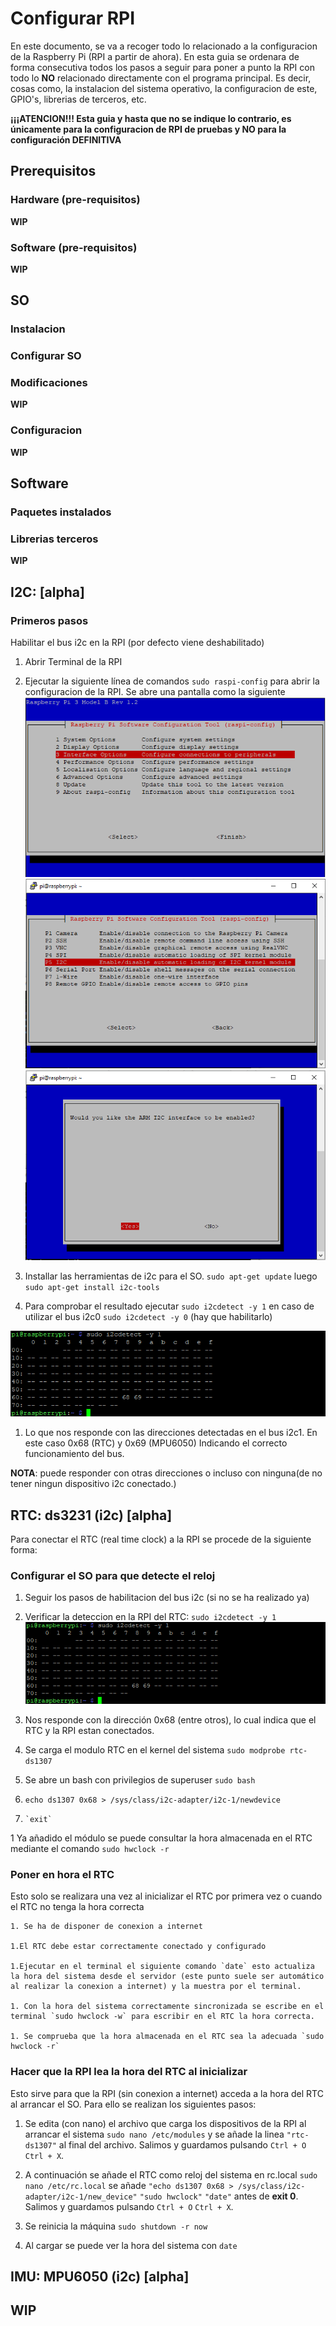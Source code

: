 # Configurar RPI
En este documento, se va a recoger todo lo relacionado a la configuracion de la Raspberry Pi (RPI a partir de ahora). En esta guia se ordenara de forma consecutiva todos los pasos a seguir para poner a punto la RPI con todo lo **NO** relacionado directamente con el programa principal.
Es decir, cosas como, la instalacion del sistema operativo, la configuracion de este, GPIO's, librerias de terceros, etc.

**¡¡¡ATENCION!!! Esta guia y hasta que no se indique lo contrario, es únicamente para la configuracion de RPI de pruebas y NO para la configuración DEFINITIVA**

## Prerequisitos

  ### Hardware (pre-requisitos)  
  
**WIP**
    
  ### Software (pre-requisitos)
  
**WIP**
  
## SO

  ### Instalacion
  ### Configurar SO
  ### Modificaciones
  
**WIP**
    
  ### Configuracion
  
**WIP**

## Software

  ### Paquetes instalados
  ### Librerias terceros
**WIP**  

## I2C: [alpha]
  ### Primeros pasos
  Habilitar el bus i2c en la RPI (por defecto viene deshabilitado)
  1. Abrir Terminal de la RPI
    
  1. Ejecutar la siguiente línea de comandos `sudo raspi-config` para abrir la configuracion de la RPI. Se abre una pantalla como la siguiente
![Raspi-Config](/_Dump_Files/img/RASPICONFIG.PNG)
![I2C](/_Dump_Files/img/RASPICONFIG-I2C.PNG)
![I2C-ENA](/_Dump_Files/img/RASPICONFIG-I2C-ENA.PNG)        
   
  1. Installar las herramientas de i2c para el SO. `sudo apt-get update` luego `sudo apt-get install i2c-tools`
    
  1. Para comprobar el resultado ejecutar `sudo i2cdetect -y 1` en caso de utilizar el bus i2c0 `sudo i2cdetect -y 0` (hay que habilitarlo) 
  
![Addresses](/_Dump_Files/img/i2cdetect-example.PNG)

  1. Lo que nos responde con las direcciones detectadas en el bus i2c1. En este caso 0x68 (RTC) y 0x69 (MPU6050)
Indicando el correcto funcionamiento del bus. 

**NOTA**: puede responder con otras direcciones o incluso con ninguna(de no tener ningun dispositivo i2c conectado.)

## RTC: ds3231 (i2c) [alpha]
  Para conectar el RTC (real time clock) a la RPI se procede de la siguiente forma:
  ### Configurar el SO para que detecte el reloj
   
   1. Seguir los pasos de habilitacion del bus i2c (si no se ha realizado ya)
    
   1. Verificar la deteccion en la RPI del RTC:
        `sudo i2cdetect -y 1`
![Addresses](/_Dump_Files/img/i2cdetect-example.PNG)
   
   1.   Nos responde con la dirección 0x68 (entre otros), lo cual indica que el RTC y la RPI estan conectados.
   
   1. Se carga el modulo RTC en el kernel del sistema
    `sudo modprobe rtc-ds1307`
    
   1. Se abre un bash con privilegios de superuser
    `sudo bash`
    
   1. `echo ds1307 0x68 > /sys/class/i2c-adapter/i2c-1/newdevice`
   
   1.     `exit`
        
   1 Ya añadido el módulo se puede consultar la hora almacenada en el RTC mediante el comando 
    `sudo hwclock -r`
  
  ### Poner en hora el RTC
  Esto solo se realizara una vez al inicializar el RTC por primera vez o cuando el RTC no tenga la hora correcta
    
    1. Se ha de disponer de conexion a internet
    
    1.El RTC debe estar correctamente conectado y configurado
    
    1.Ejecutar en el terminal el siguiente comando `date` esto actualiza la hora del sistema desde el servidor (este punto suele ser automático al realizar la conexion a internet) y la muestra por el terminal.
    
    1. Con la hora del sistema correctamente sincronizada se escribe en el terminal `sudo hwclock -w` para escribir en el RTC la hora correcta.
    
    1. Se comprueba que la hora almacenada en el RTC sea la adecuada `sudo hwclock -r`
    
   ### Hacer que la RPI lea la hora del RTC al inicializar
   Esto sirve para que la RPI (sin conexion a internet) acceda a la hora del RTC al arrancar el SO. Para ello se realizan los siguientes pasos:
   
   1. Se edita (con nano) el archivo que carga los dispositivos de la RPI al arrancar el sistema
   `sudo nano /etc/modules`
   y se añade la linea `"rtc-ds1307"` al final del archivo. Salimos y guardamos pulsando `Ctrl + O` `Ctrl + X`.
   
   1. A continuación se añade el RTC como reloj del sistema en rc.local
   `sudo nano /etc/rc.local`
   se añade `"echo ds1307 0x68 > /sys/class/i2c-adapter/i2c-1/new_device"`
   `"sudo hwclock"`
   `"date"`
   antes de **exit 0**. Salimos y guardamos pulsando `Ctrl + O` `Ctrl + X`.
   
   1. Se reinicia la máquina `sudo shutdown -r now`
   
   1. Al cargar se puede ver la hora del sistema con `date`
   

    
## IMU: MPU6050 (i2c) [alpha]



## **WIP**
